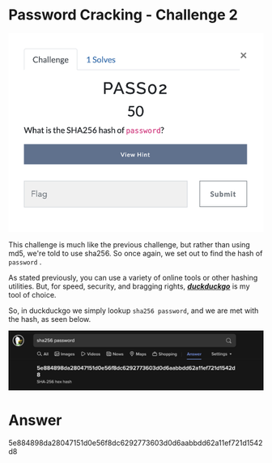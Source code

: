 # Password Cracking - Challenge 2

![pass01 screenshot](screenshots/pass02.png)

This challenge is much like the previous challenge, but rather than using md5, we're told to use sha256. 
So once again, we set out to find the hash of `password` .

As stated previously, you can use a variety of online tools or other hashing utilities. But, for speed, security, and bragging rights, ***[duckduckgo](https://duckduckgo.com)*** is my tool of choice.

So, in duckduckgo we simply lookup `sha256 password`, and we are met with the hash, as seen below.

![better than google](screenshots/bestSearchEngine2.png)


# Answer
5e884898da28047151d0e56f8dc6292773603d0d6aabbdd62a11ef721d1542d8
